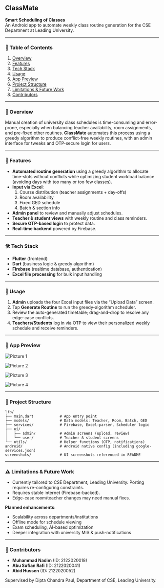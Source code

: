 ## ClassMate

**Smart Scheduling of Classes**  
An Android app to automate weekly class routine generation for the CSE Department at Leading University.

---

### 📖 Table of Contents

1. [Overview](#-overview)  
3. [Features](#-features)  
4. [Tech Stack](#-tech-stack)  
5. [Usage](#-usage)  
6. [App Preview](#-app-preview)  
7. [Project Structure](#-project-structure)  
8. [Limitations & Future Work](#-limitations--future-work)  
9. [Contributors](#-contributors)  

---

### 🌟 Overview

Manual creation of university class schedules is time-consuming and error-prone, especially when balancing teacher availability, room assignments, and pre-fixed other routines.
**ClassMate** automates this process using a greedy algorithm to produce conflict-free weekly routines, with an admin interface for tweaks and OTP-secure login for users.

---

### 🚀 Features

- **Automated routine generation** using a greedy algorithm to allocate time-slots without conflicts while optimizing student workload balance (avoiding days with too many or too few classes).
- **Input via Excel**:  
  1. Course distribution (teacher assignments + day-offs)  
  2. Room availability  
  3. Fixed GED schedule  
  4. Batch & section info  
- **Admin panel** to review and manually adjust schedules.  
- **Teacher & student views** with weekly routine and class reminders.  
- **Secure OTP-based login** to protect data.  
- **Real-time backend** powered by Firebase.

---

### 🛠 Tech Stack

- **Flutter** (frontend)  
- **Dart** (business logic & greedy algorithm)  
- **Firebase** (realtime database, authentication)  
- **Excel file processing** for bulk input handling

---

### 👻 Usage

1. **Admin** uploads the four Excel input files via the “Upload Data” screen.  
2. Tap **Generate Routine** to run the greedy-algorithm scheduler.  
3. Review the auto-generated timetable; drag-and-drop to resolve any edge-case conflicts.  
4. **Teachers/Students** log in via OTP to view their personalized weekly schedule and receive reminders.

---

### 📱 App Preview

![Picture 1](screenshots/pic1.png)  

![Picture 2](screenshots/pic2.png)  

![Picture 3](screenshots/pic3.png)  

![Picture 4](screenshots/pic4.png)  

---

### 📁 Project Structure

```
lib/
├── main.dart            # App entry point
├── models/              # Data models: Teacher, Room, Batch, GED
├── services/            # Firebase, Excel-parser, Scheduler logic
├── ui/
│   ├── admin/           # Admin screens (upload, review)
│   └── user/            # Teacher & student screens
└── utils/               # Helper functions (OTP, notifications)
android/                 # Android native config (including google-services.json)
screenshots/             # UI screenshots referenced in README
```

---

### ⚠️ Limitations & Future Work

- Currently tailored to CSE Department, Leading University. Porting requires re-configuring constraints.  
- Requires stable internet (Firebase-backed).  
- Edge-case room/teacher changes may need manual fixes.  

**Planned enhancements:**  
- Scalability across departments/institutions  
- Offline mode for schedule viewing  
- Exam scheduling, AI-based optimization  
- Deeper integration with university MIS & push-notifications  

---

### 👥 Contributors

- **Muhammad Nadim** (ID: 2122020018)  
- **Abu Sufian Rafi** (ID: 2122020041)  
- **Abid Hussen** (ID: 2122020052)  

Supervised by Dipta Chandra Paul, Department of CSE, Leading University.
